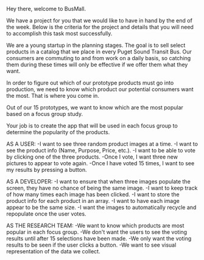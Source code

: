 Hey there, welcome to BusMall.

We have a project for you that we would like to have in hand by the end of the week.
Below is the criteria for the project and details that you will need to accomplish this task most successfully.

We are a young startup in the planning stages. The goal is to sell select products in a catalog that we place in every Puget Sound Transit Bus. Our consumers are commuting to and from work on a daily basis, so catching them during these times will only be effective if we offer them what they want.

In order to figure out which of our prototype products must go into production, we need to know which product our potential consumers want the most. That is where you come in.

Out of our 15 prototypes, we want to know which are the most popular based on a focus group study.

Your job is to create the app that will be used in each focus group to determine the popularity of the products.

AS A USER:
  -I want to see three random product images at a time.
  -I want to see the product info (Name, Purpose, Price, etc.).
  -I want to be able to vote by clicking one of the three products.
  -Once I vote, I want three new pictures to appear to vote again.
  -Once I have voted 15 times, I want to see my results by pressing a button.

AS A DEVELOPER:
  -I want to ensure that when three images populate the screen, they have no chance of being the same image.
  -I want to keep track of how many times each image has been clicked.
  -I want to store the product info for each product in an array.
  -I want to have each image appear to be the same size.
  -I want the images to automatically recycle and repopulate once the user votes.

AS THE RESEARCH TEAM:
  -We want to know which products are most popular in each focus group.
  -We don't want the users to see the voting results until after 15 selections have been made.
  -We only want the voting results to be seen if the user clicks a button.
  -We want to see visual representation of the data we collect.
